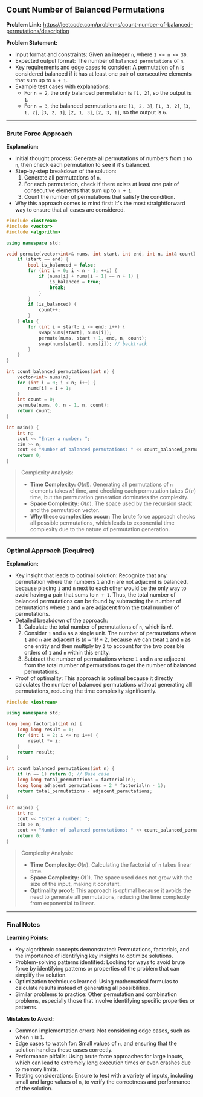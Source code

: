 ## Count Number of Balanced Permutations
**Problem Link:** https://leetcode.com/problems/count-number-of-balanced-permutations/description

**Problem Statement:**
- Input format and constraints: Given an integer `n`, where `1 <= n <= 30`.
- Expected output format: The number of `balanced permutations` of `n`.
- Key requirements and edge cases to consider: A permutation of `n` is considered balanced if it has at least one pair of consecutive elements that sum up to `n + 1`.
- Example test cases with explanations:
  - For `n = 2`, the only balanced permutation is `[1, 2]`, so the output is `1`.
  - For `n = 3`, the balanced permutations are `[1, 2, 3]`, `[1, 3, 2]`, `[3, 1, 2]`, `[3, 2, 1]`, `[2, 1, 3]`, `[2, 3, 1]`, so the output is `6`.

---

### Brute Force Approach

**Explanation:**
- Initial thought process: Generate all permutations of numbers from `1` to `n`, then check each permutation to see if it's balanced.
- Step-by-step breakdown of the solution:
  1. Generate all permutations of `n`.
  2. For each permutation, check if there exists at least one pair of consecutive elements that sum up to `n + 1`.
  3. Count the number of permutations that satisfy the condition.
- Why this approach comes to mind first: It's the most straightforward way to ensure that all cases are considered.

```cpp
#include <iostream>
#include <vector>
#include <algorithm>

using namespace std;

void permute(vector<int>& nums, int start, int end, int n, int& count) {
    if (start == end) {
        bool is_balanced = false;
        for (int i = 0; i < n - 1; ++i) {
            if (nums[i] + nums[i + 1] == n + 1) {
                is_balanced = true;
                break;
            }
        }
        if (is_balanced) {
            count++;
        }
    } else {
        for (int i = start; i <= end; i++) {
            swap(nums[start], nums[i]);
            permute(nums, start + 1, end, n, count);
            swap(nums[start], nums[i]); // backtrack
        }
    }
}

int count_balanced_permutations(int n) {
    vector<int> nums(n);
    for (int i = 0; i < n; i++) {
        nums[i] = i + 1;
    }
    int count = 0;
    permute(nums, 0, n - 1, n, count);
    return count;
}

int main() {
    int n;
    cout << "Enter a number: ";
    cin >> n;
    cout << "Number of balanced permutations: " << count_balanced_permutations(n);
    return 0;
}
```

> Complexity Analysis:
> - **Time Complexity:** $O(n!)$. Generating all permutations of `n` elements takes $n!$ time, and checking each permutation takes $O(n)$ time, but the permutation generation dominates the complexity.
> - **Space Complexity:** $O(n)$. The space used by the recursion stack and the permutation vector.
> - **Why these complexities occur:** The brute force approach checks all possible permutations, which leads to exponential time complexity due to the nature of permutation generation.

---

### Optimal Approach (Required)

**Explanation:**
- Key insight that leads to optimal solution: Recognize that any permutation where the numbers `1` and `n` are not adjacent is balanced, because placing `1` and `n` next to each other would be the only way to avoid having a pair that sums to `n + 1`. Thus, the total number of balanced permutations can be found by subtracting the number of permutations where `1` and `n` are adjacent from the total number of permutations.
- Detailed breakdown of the approach:
  1. Calculate the total number of permutations of `n`, which is $n!$.
  2. Consider `1` and `n` as a single unit. The number of permutations where `1` and `n` are adjacent is $(n-1)! * 2$, because we can treat `1` and `n` as one entity and then multiply by `2` to account for the two possible orders of `1` and `n` within this entity.
  3. Subtract the number of permutations where `1` and `n` are adjacent from the total number of permutations to get the number of balanced permutations.
- Proof of optimality: This approach is optimal because it directly calculates the number of balanced permutations without generating all permutations, reducing the time complexity significantly.

```cpp
#include <iostream>

using namespace std;

long long factorial(int n) {
    long long result = 1;
    for (int i = 2; i <= n; i++) {
        result *= i;
    }
    return result;
}

int count_balanced_permutations(int n) {
    if (n == 1) return 0; // Base case
    long long total_permutations = factorial(n);
    long long adjacent_permutations = 2 * factorial(n - 1);
    return total_permutations - adjacent_permutations;
}

int main() {
    int n;
    cout << "Enter a number: ";
    cin >> n;
    cout << "Number of balanced permutations: " << count_balanced_permutations(n);
    return 0;
}
```

> Complexity Analysis:
> - **Time Complexity:** $O(n)$. Calculating the factorial of `n` takes linear time.
> - **Space Complexity:** $O(1)$. The space used does not grow with the size of the input, making it constant.
> - **Optimality proof:** This approach is optimal because it avoids the need to generate all permutations, reducing the time complexity from exponential to linear.

---

### Final Notes

**Learning Points:**
- Key algorithmic concepts demonstrated: Permutations, factorials, and the importance of identifying key insights to optimize solutions.
- Problem-solving patterns identified: Looking for ways to avoid brute force by identifying patterns or properties of the problem that can simplify the solution.
- Optimization techniques learned: Using mathematical formulas to calculate results instead of generating all possibilities.
- Similar problems to practice: Other permutation and combination problems, especially those that involve identifying specific properties or patterns.

**Mistakes to Avoid:**
- Common implementation errors: Not considering edge cases, such as when `n` is `1`.
- Edge cases to watch for: Small values of `n`, and ensuring that the solution handles these cases correctly.
- Performance pitfalls: Using brute force approaches for large inputs, which can lead to extremely long execution times or even crashes due to memory limits.
- Testing considerations: Ensure to test with a variety of inputs, including small and large values of `n`, to verify the correctness and performance of the solution.